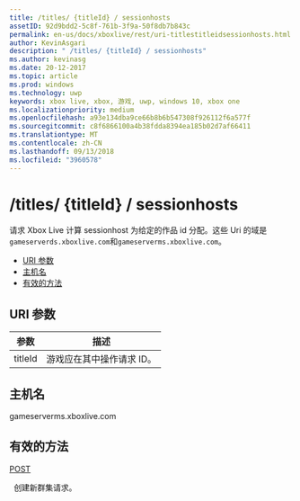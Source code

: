 ```yaml
---
title: /titles/ {titleId} / sessionhosts
assetID: 92d9bdd2-5c8f-761b-3f9a-50f8db7b843c
permalink: en-us/docs/xboxlive/rest/uri-titlestitleidsessionhosts.html
author: KevinAsgari
description: " /titles/ {titleId} / sessionhosts"
ms.author: kevinasg
ms.date: 20-12-2017
ms.topic: article
ms.prod: windows
ms.technology: uwp
keywords: xbox live, xbox, 游戏, uwp, windows 10, xbox one
ms.localizationpriority: medium
ms.openlocfilehash: a93e134dba9ce66b8b6b547308f926112f6a577f
ms.sourcegitcommit: c8f6866100a4b38fdda8394ea185b02d7af66411
ms.translationtype: MT
ms.contentlocale: zh-CN
ms.lasthandoff: 09/13/2018
ms.locfileid: "3960578"
---
```

# <a name="titlestitleidsessionhosts"></a>/titles/ {titleId} / sessionhosts
请求 Xbox Live 计算 sessionhost 为给定的作品 id 分配。这些 Uri 的域是`gameserverds.xboxlive.com`和`gameserverms.xboxlive.com`。
 
  * [URI 参数](#ID4EU)
  * [主机名](#ID4EIB)
  * [有效的方法](#ID4EPB)
 
<a id="ID4EU"></a>

 
## <a name="uri-parameters"></a>URI 参数
 
| 参数| 描述| 
| --- | --- | 
| titleId| 游戏应在其中操作请求 ID。| 
  
<a id="ID4EIB"></a>

 
## <a name="host-name"></a>主机名
 
gameserverms.xboxlive.com
  
<a id="ID4EPB"></a>

 
## <a name="valid-methods"></a>有效的方法
  
[POST](uri-titlestitleidsessionhosts-post.md)
 
&nbsp;&nbsp;创建新群集请求。
   